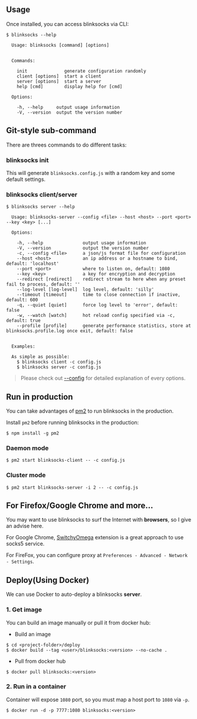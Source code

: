 ## Usage

Once installed, you can access blinksocks via CLI:

```
$ blinksocks --help

  Usage: blinksocks [command] [options]


  Commands:

    init              generate configuration randomly
    client [options]  start a client
    server [options]  start a server
    help [cmd]        display help for [cmd]

  Options:

    -h, --help     output usage information
    -V, --version  output the version number

```

## Git-style sub-command

There are threes commands to do different tasks:

### blinksocks init

This will generate `blinksocks.config.js` with a random key and some default settings.

### blinksocks client/server

```
$ blinksocks server --help

  Usage: blinksocks-server --config <file> --host <host> --port <port> --key <key> [...]

  Options:

    -h, --help               output usage information
    -V, --version            output the version number
    -c, --config <file>      a json/js format file for configuration
    --host <host>            an ip address or a hostname to bind, default: 'localhost'
    --port <port>            where to listen on, default: 1080
    --key <key>              a key for encryption and decryption
    --redirect [redirect]    redirect stream to here when any preset fail to process, default: ''
    --log-level [log-level]  log level, default: 'silly'
    --timeout [timeout]      time to close connection if inactive, default: 600
    -q, --quiet [quiet]      force log level to 'error', default: false
    -w, --watch [watch]      hot reload config specified via -c, default: true
    --profile [profile]      generate performance statistics, store at blinksocks.profile.log once exit, default: false


  Examples:
  
  As simple as possible:
    $ blinksocks client -c config.js
    $ blinksocks server -c config.js

```

> Please check out [--config](../config) for detailed explanation of every options.

## Run in production

You can take advantages of [pm2](https://github.com/unitech/pm2) to run blinksocks in the production.

Install `pm2` before running blinksocks in the production:

```
$ npm install -g pm2
```

### Daemon mode

```
$ pm2 start blinksocks-client -- -c config.js
```

### Cluster mode

```
$ pm2 start blinksocks-server -i 2 -- -c config.js
```

## For Firefox/Google Chrome and more...

You may want to use blinksocks to surf the Internet with **browsers**, so I give an advise here.

For Google Chrome, [SwitchyOmega](https://github.com/FelisCatus/SwitchyOmega) extension is a great approach to use socks5 service.

For FireFox, you can configure proxy at `Preferences - Advanced - Network - Settings`.

## Deploy(Using Docker)

We can use Docker to auto-deploy a blinksocks **server**.

### 1. Get image

You can build an image manually or pull it from docker hub:

* Build an image

```
$ cd <project-folder>/deploy
$ docker build --tag <user>/blinksocks:<version> --no-cache .
```

* Pull from docker hub

```
$ docker pull blinksocks:<version>
```

### 2. Run in a container

Container will expose `1080` port, so you must map a host port to `1080` via `-p`.

```
$ docker run -d -p 7777:1080 blinksocks:<version>
```
